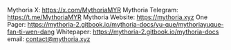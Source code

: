 Mythoria X: https://x.com/MythoriaMYR
Mythoria Telegram: https://t.me/MythoriaMYR
Mythoria Website: https://mythoria.xyz
One Pager: https://mythoria-2.gitbook.io/mythoria-docs/yu-que/mythoriayuque-fan-ti-wen-dang
Whitepaper: https://mythoria-2.gitbook.io/mythoria-docs
email: contact@mythoria.xyz

